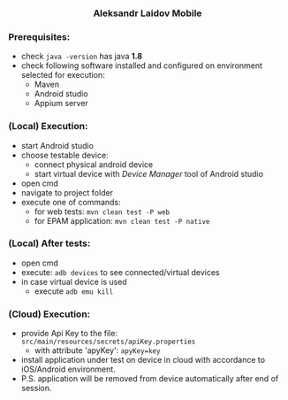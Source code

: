 <a name="readme-top"></a>

<div align="center">
<h3 align="center">Aleksandr Laidov Mobile</h3>
</div>

<h3>Prerequisites:</h3>

* check `java -version` has java **1.8**
* check following software installed and configured on environment selected for execution:
    * Maven
    * Android studio
    * Appium server

<h3>(Local) Execution:</h3>

* start Android studio
* choose testable device:
    * connect physical android device
    * start virtual device with _Device Manager_ tool of Android studio
* open cmd
* navigate to project folder
* execute one of commands:
    * for web tests: `mvn clean test -P web`
    * for EPAM application: `mvn clean test -P native`

<h3>(Local) After tests:</h3>

* open cmd
* execute: `adb devices` to see connected/virtual devices
* in case virtual device is used
    * execute `adb emu kill`

<h3>(Cloud) Execution:</h3>

* provide Api Key to the file: `src/main/resources/secrets/apiKey.properties`
    * with attribute 'apyKey': `apyKey=key`
* install application under test on device in cloud with accordance to iOS/Android environment.
* P.S. application will be removed from device automatically after end of session.